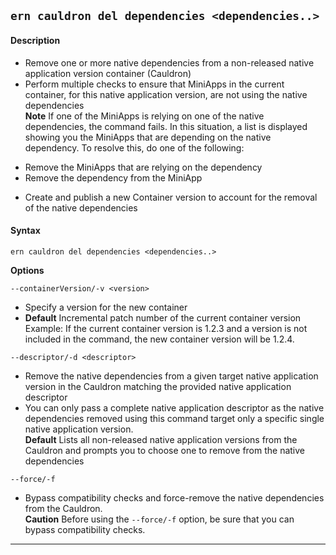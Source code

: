 ## `ern cauldron del dependencies <dependencies..>`
#### Description
* Remove one or more native dependencies from a non-released native application version container (Cauldron)  
* Perform multiple checks to ensure that MiniApps in the current container, for this native application version, are not using the native dependencies  
**Note** If one of the MiniApps is relying on one of the native dependencies, the command fails. In this situation, a list is displayed showing you the MiniApps that are depending on the native dependency. To resolve this, do one of the following:
 - Remove the MiniApps that are relying on the dependency
 - Remove the dependency from the MiniApp  
* Create and publish a new Container version to account for the removal of the native dependencies

#### Syntax
`ern cauldron del dependencies <dependencies..>`  

**Options**  

`--containerVersion/-v <version>`

* Specify a version for the new container  
* **Default**  Incremental patch number of the current container version  
Example: If the current container version is 1.2.3 and a version is not included in the command, the new container version will be 1.2.4.

`--descriptor/-d <descriptor>`

* Remove the native dependencies from a given target native application version in the Cauldron matching the provided native application descriptor  
* You can only pass a complete native application descriptor as the native dependencies removed using this command target only a specific single native application version.  
**Default**  Lists all non-released native application versions from the Cauldron and  prompts you to choose one to remove from the native dependencies  

`--force/-f`

* Bypass compatibility checks and force-remove the native dependencies from the Cauldron.  
**Caution**  Before using the `--force/-f` option, be sure that you can bypass compatibility checks.

______
